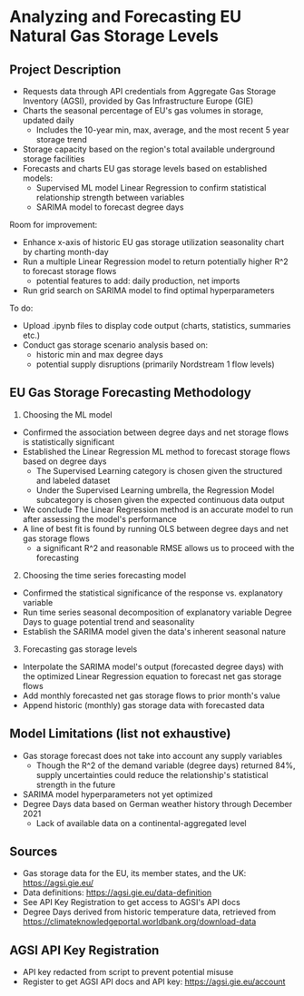 # Analyzing and Forecasting EU Natural Gas Storage Levels

## Project Description
- Requests data through API credentials from Aggregate Gas Storage Inventory (AGSI), provided by Gas Infrastructure Europe (GIE)
- Charts the seasonal percentage of EU's gas volumes in storage, updated daily
    - Includes the 10-year min, max, average, and the most recent 5 year storage trend
- Storage capacity based on the region's total available underground storage facilities
- Forecasts and charts EU gas storage levels based on established models:
    - Supervised ML model Linear Regression to confirm statistical relationship strength between variables
    - SARIMA model to forecast degree days

Room for improvement:
- Enhance x-axis of historic EU gas storage utilization seasonality chart by charting month-day
- Run a multiple Linear Regression model to return potentially higher R^2 to forecast storage flows
	- potential features to add: daily production, net imports
- Run grid search on SARIMA model to find optimal hyperparameters

To do:
- Upload .ipynb files to display code output (charts, statistics, summaries etc.)
- Conduct gas storage scenario analysis based on:
    - historic min and max degree days
    - potential supply disruptions (primarily Nordstream 1 flow levels)


## EU Gas Storage Forecasting Methodology
1. Choosing the ML model
- Confirmed the association between degree days and net storage flows is statistically significant
- Established the Linear Regression ML method to forecast storage flows based on degree days
    - The Supervised Learning category is chosen given the structured and labeled dataset
    - Under the Supervised Learning umbrella, the Regression Model subcategory is chosen given the expected continuous data output
- We conclude The Linear Regression method is an accurate model to run after assessing the model's performance
- A line of best fit is found by running OLS between degree days and net gas storage flows
    - a significant R^2 and reasonable RMSE allows us to proceed with the forecasting

2. Choosing the time series forecasting model
- Confirmed the statistical significance of the response vs. explanatory variable
- Run time series seasonal decomposition of explanatory variable Degree Days to guage potential trend and seasonality
- Establish the SARIMA model given the data's inherent seasonal nature

3. Forecasting gas storage levels
- Interpolate the SARIMA model's output (forecasted degree days) with the optimized Linear Regression equation to forecast net gas storage flows
- Add monthly forecasted net gas storage flows to prior month's value
- Append historic (monthly) gas storage data with forecasted data


## Model Limitations (list not exhaustive)
- Gas storage forecast does not take into account any supply variables
    - Though the R^2 of the demand variable (degree days) returned 84%, supply uncertainties could reduce the relationship's statistical strength in the future
- SARIMA model hyperparameters not yet optimized
- Degree Days data based on German weather history through December 2021
    - Lack of available data on a continental-aggregated level


## Sources
- Gas storage data for the EU, its member states, and the UK: https://agsi.gie.eu/
- Data definitions: https://agsi.gie.eu/data-definition
- See API Key Registration to get access to AGSI's API docs
- Degree Days derived from historic temperature data, retrieved from https://climateknowledgeportal.worldbank.org/download-data


## AGSI API Key Registration
- API key redacted from script to prevent potential misuse
- Register to get AGSI API docs and API key: https://agsi.gie.eu/account